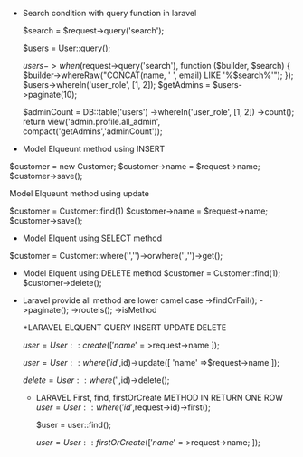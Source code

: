* Search condition with query function in laravel

    $search = $request->query('search');

    $users = User::query();

    $users->when($request->query('search'), function ($builder, $search) {
        $builder->whereRaw("CONCAT(name, ' ', email) LIKE '%$search%'");
    });
    $users->whereIn('user_role', [1, 2]);
    $getAdmins = $users->paginate(10);

    $adminCount = DB::table('users')
                ->whereIn('user_role', [1, 2])
                ->count();      
                return view('admin.profile.all_admin', compact('getAdmins','adminCount'));



* Model Elqueunt method using INSERT 

 $customer       = new Customer;
 $customer->name = $request->name;
 $customer->save();

 Model Elqueunt method using update

 $customer        = Customer::find(1)
 $customer->name  = $request->name;
 $customer->save();


* Model Elquent using SELECT method

$customer = Customer::where('','')->orwhere('','')->get();

* Model Elquent using DELETE method
$customer = Customer::find(1);
$customer->delete();

* Laravel provide all method are lower camel case
   ->findOrFail();
   ->paginate();
   ->routeIs();
   ->isMethod

   *LARAVEL ELQUENT QUERY INSERT UPDATE DELETE

   $user = User::create([
                'name' =>$request->name
           ]);

           
   $user = User::where('id',$id)->update([
                'name' =>$request->name
           ]);

  $delete = User::where('',$id)->delete();

  * LARAVEL First, find, firstOrCreate  METHOD IN RETURN ONE ROW 
    $user = User::where('id',$request->id)->first();

    $user = user::find();

    $user = User::firstOrCreate([
        'name' =>$request->name;
    ]);


 



